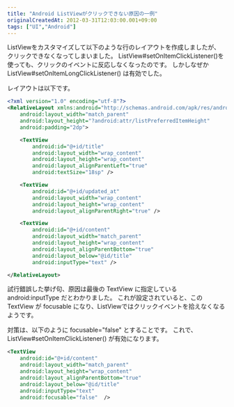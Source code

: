 ```yaml
---
title: "Android ListViewがクリックできない原因の一例"
originalCreatedAt: 2012-03-31T12:03:00.001+09:00
tags: ["UI","Android"]
---
```

ListViewをカスタマイズして以下のような行のレイアウトを作成しましたが、
クリックできなくなってしまいました。
ListView#setOnItemClickListener()を使っても、クリックのイベントに反応しなくなったのです。
しかしなぜか ListView#setOnItemLongClickListener() は有効でした。
<!--more-->
レイアウトは以下です。

```xml
<?xml version="1.0" encoding="utf-8"?>
<RelativeLayout xmlns:android="http://schemas.android.com/apk/res/android"
    android:layout_width="match_parent"
    android:layout_height="?android:attr/listPreferredItemHeight"
    android:padding="2dp">

    <TextView
        android:id="@+id/title"
        android:layout_width="wrap_content"
        android:layout_height="wrap_content"
        android:layout_alignParentLeft="true"
        android:textSize="18sp" />

    <TextView
        android:id="@+id/updated_at"
        android:layout_width="wrap_content"
        android:layout_height="wrap_content"
        android:layout_alignParentRight="true" />

    <TextView
        android:id="@+id/content"
        android:layout_width="match_parent"
        android:layout_height="wrap_content"
        android:layout_alignParentBottom="true"
        android:layout_below="@id/title"
        android:inputType="text" />

</RelativeLayout>
```

試行錯誤した挙げ句、原因は最後の TextView に指定している android:inputType だとわかりました。
これが設定されていると、この TextView が focusable になり、ListViewではクリックイベントを拾えなくなるようです。

対策は、以下のように focusable="false" とすることです。
これで、ListView#setOnItemClickListener() が有効になります。

```xml
<TextView
    android:id="@+id/content"
    android:layout_width="match_parent"
    android:layout_height="wrap_content"
    android:layout_alignParentBottom="true"
    android:layout_below="@id/title"
    android:inputType="text"
    android:focusable="false"  />
```
